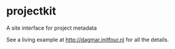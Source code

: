 # projectkit
A site interface for project metadata

See a living example at http://dagmar.initfour.nl for all the details.

